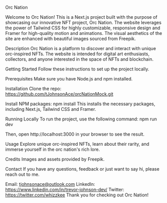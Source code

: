 Orc Nation

Welcome to Orc Nation! This is a Next.js project built with the purpose of showcasing our innovative NFT project, Orc Nation. The website leverages the power of Tailwind CSS for highly customizable, responsive design and Framer for high-quality motion and animations. The visual aesthetics of the site are enhanced with beautiful images sourced from Freepik.

Description
Orc Nation is a platform to discover and interact with unique orc-inspired NFTs. The website is intended for digital art enthusiasts, collectors, and anyone interested in the space of NFTs and blockchain.

Getting Started
Follow these instructions to set up the project locally.

Prerequisites
Make sure you have Node.js and npm installed.

Installation
Clone the repo: https://github.com/tJohnsonAce/orcNationMock.git

Install NPM packages:
npm install
This installs the necessary packages, including Next.js, Tailwind CSS and Framer.

Running Locally
To run the project, use the following command:
npm run dev

Then, open http://localhost:3000 in your browser to see the result.

Usage
Explore unique orc-inspired NFTs, learn about their rarity, and immerse yourself in the orc nation's rich lore.

Credits
Images and assets provided by Freepik.

Contact
If you have any questions, feedback or just want to say hi, please reach out to me.

Email: tjohnsonace@outlook.com
LinkedIn: https://www.linkedin.com/in/trevor-johnson-dev/
Twitter: https://twitter.com/whizzkee
Thank you for checking out Orc Nation!
